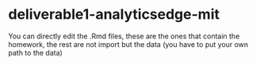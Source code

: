 # deliverable1-analyticsedge-mit

You can directly edit the .Rmd files, these are the ones that contain the homework, the rest are not import but the data (you have to put your own path to the data)
